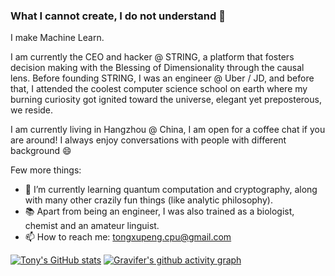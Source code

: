 ### What I cannot create, I do not understand 🌠

I make Machine Learn.

I am currently the CEO and hacker @ STRING, a platform that fosters decision making with the Blessing of Dimensionality through the causal lens. Before founding STRING, I was an engineer @ Uber / JD, and before that, I attended the coolest computer science school on earth where my burning curiosity got ignited toward the universe, elegant yet preposterous, we reside.

I am currently living in Hangzhou @ China, I am open for a coffee chat if you are around! I always enjoy conversations with people with different background 😄

Few more things:
- 🌱 I’m currently learning quantum computation and cryptography, along with many other crazily fun things (like analytic philosophy).
- 📚 Apart from being an engineer, I was also trained as a biologist, chemist and an amateur linguist.
- 📫  How to reach me: tongxupeng.cpu@gmail.com


[![Tony's GitHub stats](https://github-readme-stats.vercel.app/api?username=tonyabracadabra&count_private=true&show_icons=true&bg_color=30,e96443,904e95&title_color=fff&text_color=fff)](https://github.com/anuraghazra/github-readme-stats)
[![Gravifer's github activity graph](https://activity-graph.herokuapp.com/graph?username=tonyabracadabra&bg_color=ffffff0a&color=3080ed&line=5094f0&point=4d72f2&hide_border=true)](https://github.com/ashutosh00710/github-readme-activity-graph)
